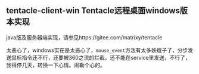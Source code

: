 ## tentacle-client-win Tentacle远程桌面windows版本实现
java版及服务器端实现，请参见https://gitee.com/matrixy/tentacle

太恶心了，windows实在是太恶心了，`mouse_event`方法有太多妖蛾子了，分步发送鼠标指令还不行，还要被360之流的拦截，还不能在service里发送，不行了，我得停几天，转换一下心情。闹勒个心的。